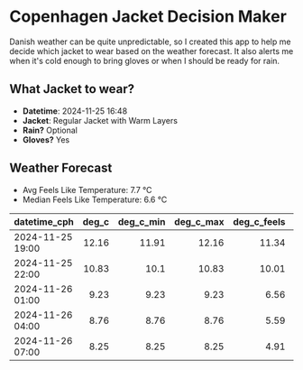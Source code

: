 
# Copenhagen Jacket Decision Maker

Danish weather can be quite unpredictable, so I created this app to help me decide which jacket to wear based on the weather forecast. 
It also alerts me when it's cold enough to bring gloves or when I should be ready for rain.

## What Jacket to wear?

- **Datetime**: 2024-11-25 16:48
- **Jacket**: Regular Jacket with Warm Layers
- **Rain?** Optional
- **Gloves?** Yes

## Weather Forecast
- Avg Feels Like Temperature: 7.7 °C
- Median Feels Like Temperature: 6.6 °C

| datetime_cph     |   deg_c |   deg_c_min |   deg_c_max |   deg_c_feels | weather   | wind   | rain   |
|:-----------------|--------:|------------:|------------:|--------------:|:----------|:-------|:-------|
| 2024-11-25 19:00 |   12.16 |       11.91 |       12.16 |         11.34 | Rain      | High   | Low    |
| 2024-11-25 22:00 |   10.83 |       10.1  |       10.83 |         10.01 | Rain      | Low    | Low    |
| 2024-11-26 01:00 |    9.23 |        9.23 |        9.23 |          6.56 | Clouds    | High   | None   |
| 2024-11-26 04:00 |    8.76 |        8.76 |        8.76 |          5.59 | Clouds    | High   | None   |
| 2024-11-26 07:00 |    8.25 |        8.25 |        8.25 |          4.91 | Clouds    | High   | None   |
        